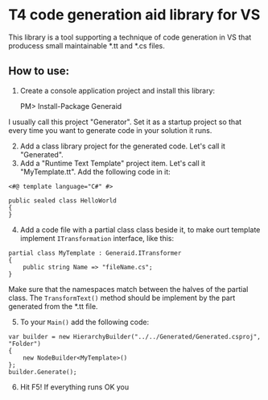 T4 code generation aid library for VS
======

This library is a tool supporting a technique of code generation in VS that producess small maintainable *.tt and *.cs files.

## How to use:

 1. Create a console application project and install this library:

	PM> Install-Package Generaid

I usually call this project "Generator". Set it as a startup project so that every time you want to generate code in your solution it runs.

2. Add a class library project for the generated code. Let's call it "Generated".
3. Add a "Runtime Text Template" project item. Let's call it "MyTemplate.tt". Add the following code in it:
```T4
<#@ template language="C#" #>

public sealed class HelloWorld
{
}
```
4. Add a code file with a partial class class beside it, to make ourt template implement `ITransformation` interface, like this:

```CSharp
partial class MyTemplate : Generaid.ITransformer
{
    public string Name => "fileName.cs";
}
```

Make sure that the namespaces match between the halves of the partial class. The `TransformText()` method should be implement by the part generated from the *.tt file.

5. To your `Main()` add the following code:

```CSharp
var builder = new HierarchyBuilder("../../Generated/Generated.csproj", "Folder")
{
    new NodeBuilder<MyTemplate>()
};
builder.Generate();
```

6. Hit F5! If everything runs OK you